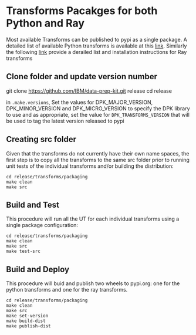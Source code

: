 # Transforms Pacakges for both Python and Ray

Most available Transforms can be published to pypi as a single package. A detailed list of available Python transforms is available at this [link](python/README.md). Similarly the following [link](ray/README.md) provide a derailed list and installation instructions for Ray transforms



## Clone folder and update version number

git clone https://github.com/IBM/data-prep-kit.git release
cd release

in `.make.versions`, Set the values for DPK_MAJOR_VERSION, DPK_MINOR_VERSION and DPK_MICRO_VERSION to specify the DPK library to use and as appropriate, set the value for `DPK_TRANSFORMS_VERSION` that will be used to tag the latest version released to pypi 


## Creating src folder

Given that the transforms do not currently have their own name spaces, the first step is to  copy all the transforms to the same src folder prior to running unit tests of the individual transforms and/or building the distribution:


````
cd release/transforms/packaging
make clean
make src
````

## Build and Test

This procedure will run all the UT for each individual transforms using a single package configuration:

````
cd release/transforms/packaging
make clean
make src
make test-src
````

## Build and Deploy

This procedure will buid and publish two wheels to pypi.org: one for the python transforms and one for the ray transforms.

````
cd release/transforms/packaging
make clean
make src
make set-version
make build-dist
make publish-dist
````




